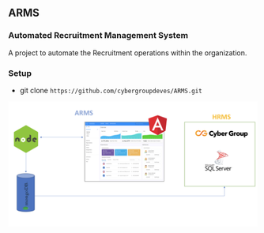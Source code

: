 ## ARMS
### Automated Recruitment Management System
A project to automate the Recruitment operations within the organization.


### Setup
* git clone `https://github.com/cybergroupdeves/ARMS.git`


![Screenshot](architecture.png)


